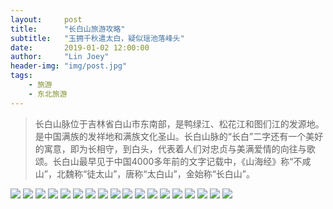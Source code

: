 ```yaml
---
layout:     post
title:      "长白山旅游攻略"
subtitle:   "玉拥千秋遣太白，疑似瑶池落峰头"
date:       2019-01-02 12:00:00
author:     "Lin Joey"
header-img: "img/post.jpg"
tags:
    - 旅游
    - 东北旅游
---
```

>长白山脉位于吉林省白山市东南部，是鸭绿江、松花江和图们江的发源地。是中国满族的发祥地和满族文化圣山。长白山脉的“长白”二字还有一个美好的寓意，即为长相守，到白头，代表着人们对忠贞与美满爱情的向往与歌颂。长白山最早见于中国4000多年前的文字记载中，《山海经》称“不咸山”，北魏称“徒太山”，唐称“太白山”，金始称“长白山”。

![](https://linjoey-image.oss-cn-beijing.aliyuncs.com/我是驴友-长白山旅游攻略_页面_01.jpg)
![](https://linjoey-image.oss-cn-beijing.aliyuncs.com/我是驴友-长白山旅游攻略_页面_02.jpg)
![](https://linjoey-image.oss-cn-beijing.aliyuncs.com/我是驴友-长白山旅游攻略_页面_03.jpg)
![](https://linjoey-image.oss-cn-beijing.aliyuncs.com/我是驴友-长白山旅游攻略_页面_04.jpg)
![](https://linjoey-image.oss-cn-beijing.aliyuncs.com/我是驴友-长白山旅游攻略_页面_05.jpg)
![](https://linjoey-image.oss-cn-beijing.aliyuncs.com/我是驴友-长白山旅游攻略_页面_06.jpg)
![](https://linjoey-image.oss-cn-beijing.aliyuncs.com/我是驴友-长白山旅游攻略_页面_07.jpg)
![](https://linjoey-image.oss-cn-beijing.aliyuncs.com/我是驴友-长白山旅游攻略_页面_08.jpg)
![](https://linjoey-image.oss-cn-beijing.aliyuncs.com/我是驴友-长白山旅游攻略_页面_09.jpg)
![](https://linjoey-image.oss-cn-beijing.aliyuncs.com/我是驴友-长白山旅游攻略_页面_10.jpg)
![](https://linjoey-image.oss-cn-beijing.aliyuncs.com/我是驴友-长白山旅游攻略_页面_11.jpg)
![](https://linjoey-image.oss-cn-beijing.aliyuncs.com/我是驴友-长白山旅游攻略_页面_12.jpg)
![](https://linjoey-image.oss-cn-beijing.aliyuncs.com/我是驴友-长白山旅游攻略_页面_13.jpg)
![](https://linjoey-image.oss-cn-beijing.aliyuncs.com/我是驴友-长白山旅游攻略_页面_14.jpg)
![](https://linjoey-image.oss-cn-beijing.aliyuncs.com/我是驴友-长白山旅游攻略_页面_15.jpg)
![](https://linjoey-image.oss-cn-beijing.aliyuncs.com/我是驴友-长白山旅游攻略_页面_16.jpg)
![](https://linjoey-image.oss-cn-beijing.aliyuncs.com/我是驴友-长白山旅游攻略_页面_17.jpg)
![](https://linjoey-image.oss-cn-beijing.aliyuncs.com/我是驴友-长白山旅游攻略_页面_18.jpg)
